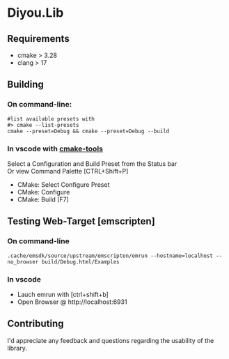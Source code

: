 # Diyou.Lib

## Requirements

- cmake > 3.28
- clang > 17

## Building

### On command-line:

```shell
#list available presets with
#> cmake --list-presets
cmake --preset=Debug && cmake --preset=Debug --build
```

### In vscode with [cmake-tools](https://github.com/microsoft/vscode-cmake-tools)

Select a Configuration and Build Preset from the Status bar\
Or view Command Palette [CTRL+Shift+P]

- CMake: Select Configure Preset
- CMake: Configure
- CMake: Build [F7]

## Testing Web-Target [emscripten]

### On command-line

```shell
.cache/emsdk/source/upstream/emscripten/emrun --hostname=localhost --no_browser build/Debug.html/Examples
```

### In vscode

- Lauch emrun with [ctrl+shift+b]
- Open Browser @ http://localhost:6931

## Contributing

I'd appreciate any feedback and questions regarding the usability of the library.
